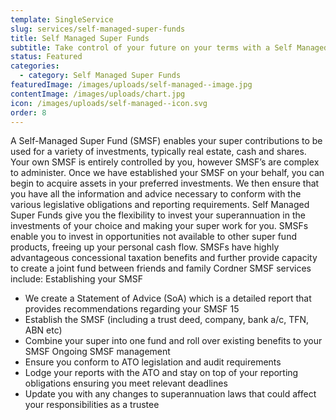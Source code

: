 ```yaml
---
template: SingleService
slug: services/self-managed-super-funds
title: Self Managed Super Funds
subtitle: Take control of your future on your terms with a Self Managed Super Fund
status: Featured
categories:
  - category: Self Managed Super Funds
featuredImage: /images/uploads/self-managed--image.jpg
contentImage: /images/uploads/chart.jpg
icon: /images/uploads/self-managed--icon.svg
order: 8
---
```


A Self-Managed Super Fund (SMSF) enables your super contributions to be used for a variety of investments, typically real estate, cash and shares. Your own SMSF is entirely controlled by you, however SMSF’s are complex to administer. Once we have established your SMSF on your behalf, you can begin to acquire assets in your preferred investments. We then ensure that you have all the information and advice necessary to conform with the various legislative obligations and reporting requirements.
Self Managed Super Funds give you the flexibility to invest your superannuation in the investments of your choice and making your super work for you. SMSFs enable you to invest in opportunities not available to other super fund products, freeing up your personal cash flow. SMSFs have highly advantageous concessional taxation benefits and further provide capacity to create a joint fund between friends and family
Cordner SMSF services include:
Establishing your SMSF

- We create a Statement of Advice (SoA) which is a detailed report that provides recommendations regarding your SMSF 15
- Establish the SMSF (including a trust deed, company, bank a/c, TFN, ABN etc)
- Combine your super into one fund and roll over existing benefits to your SMSF Ongoing SMSF management
- Ensure you conform to ATO legislation and audit requirements
- Lodge your reports with the ATO and stay on top of your reporting obligations
  ensuring you meet relevant deadlines
- Update you with any changes to superannuation laws that could affect your responsibilities as a trustee
